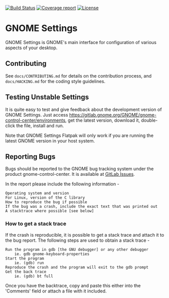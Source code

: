 [![Build Status](https://gitlab.gnome.org/GNOME/gnome-control-center/badges/master/build.svg)](https://gitlab.gnome.org/GNOME/gnome-control-center/pipelines)
[![Coverage report](https://gitlab.gnome.org/GNOME/gnome-control-center/badges/master/coverage.svg)](https://gnome.pages.gitlab.gnome.org/gnome-control-center/)
[![License](https://img.shields.io/badge/License-GPL%20v2-blue.svg)](https://gitlab.gnome.org/GNOME/gnome-control-center/blob/master/COPYING)

GNOME Settings
====================

GNOME Settings is GNOME's main interface for configuration of various aspects of
your desktop.

## Contributing

See `docs/CONTRIBUTING.md` for details on the contribution process, and `docs/HACKING.md`
for the coding style guidelines.

## Testing Unstable Settings

It is quite easy to test and give feedback about the development version of GNOME
Settings. Just access https://gitlab.gnome.org/GNOME/gnome-control-center/environments,
get the latest version, download it, double-click the file, install and run.

Note that GNOME Settings Flatpak will only work if you are running
the latest GNOME version in your host system.

## Reporting Bugs

Bugs should be reported to the GNOME bug tracking system under the product
gnome-control-center. It is available at [GitLab Issues](https://gitlab.gnome.org/GNOME/gnome-control-center/issues).

In the report please include the following information -

	Operating system and version
	For Linux, version of the C library
	How to reproduce the bug if possible
	If the bug was a crash, include the exact text that was printed out
	A stacktrace where possible [see below]

### How to get a stack trace

If the crash is reproducible, it is possible to get a stack trace and 
attach it to the bug report. The following steps are used to obtain a 
stack trace -
	
	Run the program in gdb [the GNU debugger] or any other debugger
		ie. gdb gnome-keyboard-properties
	Start the program
		ie. (gdb) run
	Reproduce the crash and the program will exit to the gdb prompt
	Get the back trace
		ie. (gdb) bt full

Once you have the backtrace, copy and paste this either into the 
'Comments' field or attach a file with it included.
